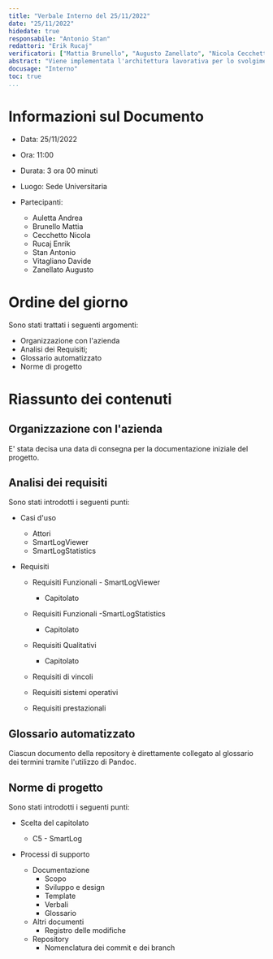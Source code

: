 ```yaml
---
title: "Verbale Interno del 25/11/2022"
date: "25/11/2022"
hidedate: true
responsabile: "Antonio Stan"
redattori: "Erik Rucaj"
verificatori: ["Mattia Brunello", "Augusto Zanellato", "Nicola Cecchetto", "Andrea Auletta", "Davide Vitagliano"]
abstract: "Viene implementata l'architettura lavorativa per lo svolgimento del capitolato scelto"
docusage: "Interno"
toc: true
...
```


# Informazioni sul Documento

* Data: 25/11/2022
* Ora: 11:00
* Durata: 3 ora 00 minuti
* Luogo: Sede Universitaria
* Partecipanti:

  * Auletta Andrea
  * Brunello Mattia
  * Cecchetto Nicola
  * Rucaj Enrik
  * Stan Antonio
  * Vitagliano Davide
  * Zanellato Augusto

# Ordine del giorno

Sono stati trattati i seguenti argomenti:

* Organizzazione con l'azienda
* Analisi dei Requisiti;
* Glossario automatizzato
* Norme di progetto

# Riassunto dei contenuti

## Organizzazione con l'azienda

E' stata decisa una data di consegna per la documentazione iniziale del progetto.

## Analisi dei requisiti

Sono stati introdotti i seguenti punti:

* Casi d'uso

  * Attori
  * SmartLogViewer
  * SmartLogStatistics
* Requisiti

  * Requisiti Funzionali - SmartLogViewer

    * Capitolato
  * Requisiti Funzionali -SmartLogStatistics

    * Capitolato
  * Requisiti Qualitativi

    * Capitolato

  * Requisiti di vincoli
  * Requisiti sistemi operativi
  * Requisiti prestazionali

## Glossario automatizzato

Ciascun documento della repository è direttamente collegato al glossario dei termini tramite l'utilizzo di Pandoc.

## Norme di progetto

Sono stati introdotti i seguenti punti:

* Scelta del capitolato
  * C5 - SmartLog

* Processi di supporto
  * Documentazione
    * Scopo
    * Sviluppo e design
    * Template
    * Verbali
    * Glossario
  * Altri documenti
    * Registro delle modifiche
  * Repository
    * Nomenclatura dei commit e dei branch
